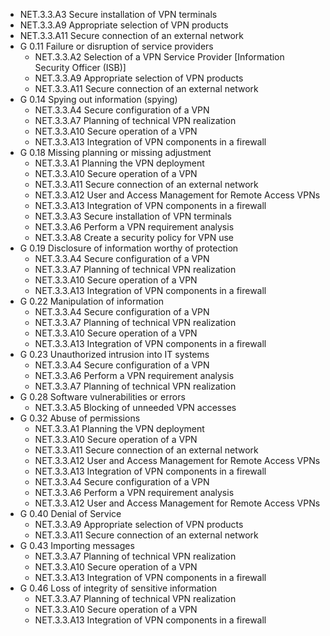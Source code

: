   * NET.3.3.A3 Secure installation of VPN terminals
  * NET.3.3.A9 Appropriate selection of VPN products
  * NET.3.3.A11 Secure connection of an external network
* G 0.11 Failure or disruption of service providers
  * NET.3.3.A2 Selection of a VPN Service Provider [Information Security Officer (ISB)]
  * NET.3.3.A9 Appropriate selection of VPN products
  * NET.3.3.A11 Secure connection of an external network
* G 0.14 Spying out information (spying)
  * NET.3.3.A4 Secure configuration of a VPN
  * NET.3.3.A7 Planning of technical VPN realization
  * NET.3.3.A10 Secure operation of a VPN
  * NET.3.3.A13 Integration of VPN components in a firewall
* G 0.18 Missing planning or missing adjustment
  * NET.3.3.A1 Planning the VPN deployment
  * NET.3.3.A10 Secure operation of a VPN
  * NET.3.3.A11 Secure connection of an external network
  * NET.3.3.A12 User and Access Management for Remote Access VPNs
  * NET.3.3.A13 Integration of VPN components in a firewall
  * NET.3.3.A3 Secure installation of VPN terminals
  * NET.3.3.A6 Perform a VPN requirement analysis
  * NET.3.3.A8 Create a security policy for VPN use
* G 0.19 Disclosure of information worthy of protection
  * NET.3.3.A4 Secure configuration of a VPN
  * NET.3.3.A7 Planning of technical VPN realization
  * NET.3.3.A10 Secure operation of a VPN
  * NET.3.3.A13 Integration of VPN components in a firewall
* G 0.22 Manipulation of information
  * NET.3.3.A4 Secure configuration of a VPN
  * NET.3.3.A7 Planning of technical VPN realization
  * NET.3.3.A10 Secure operation of a VPN
  * NET.3.3.A13 Integration of VPN components in a firewall
* G 0.23 Unauthorized intrusion into IT systems
  * NET.3.3.A4 Secure configuration of a VPN
  * NET.3.3.A6 Perform a VPN requirement analysis
  * NET.3.3.A7 Planning of technical VPN realization
* G 0.28 Software vulnerabilities or errors
  * NET.3.3.A5 Blocking of unneeded VPN accesses
* G 0.32 Abuse of permissions
  * NET.3.3.A1 Planning the VPN deployment
  * NET.3.3.A10 Secure operation of a VPN
  * NET.3.3.A11 Secure connection of an external network
  * NET.3.3.A12 User and Access Management for Remote Access VPNs
  * NET.3.3.A13 Integration of VPN components in a firewall
  * NET.3.3.A4 Secure configuration of a VPN
  * NET.3.3.A6 Perform a VPN requirement analysis
  * NET.3.3.A12 User and Access Management for Remote Access VPNs
* G 0.40 Denial of Service
  * NET.3.3.A9 Appropriate selection of VPN products
  * NET.3.3.A11 Secure connection of an external network
* G 0.43 Importing messages
  * NET.3.3.A7 Planning of technical VPN realization
  * NET.3.3.A10 Secure operation of a VPN
  * NET.3.3.A13 Integration of VPN components in a firewall
* G 0.46 Loss of integrity of sensitive information
  * NET.3.3.A7 Planning of technical VPN realization
  * NET.3.3.A10 Secure operation of a VPN
  * NET.3.3.A13 Integration of VPN components in a firewall
